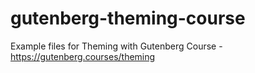 # gutenberg-theming-course
Example files for Theming with Gutenberg Course - https://gutenberg.courses/theming
